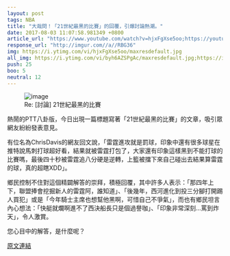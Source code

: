 ```yaml
---
layout: post
tags: NBA
title: "大哉問！「21世紀最黑的比賽」的回覆，引爆討論熱潮。"
date: 2017-08-03 11:07:58.981349 +0800
article_url: "https://www.youtube.com/watch?v=hjxFgXse5oo;https://youtu.be/byh6AZSPgAc?t=7m40s;https://youtu.be/byh6AZSPgAc?t=8m2s"
response_url: "http://imgur.com//a//RBG36"
img: https://i.ytimg.com/vi/hjxFgXse5oo/maxresdefault.jpg
all_img: https://i.ytimg.com/vi/byh6AZSPgAc/maxresdefault.jpg;https://i.ytimg.com/vi/byh6AZSPgAc/maxresdefault.jpg;http://i.imgur.com/LVmThDv.jpg?fb
push: 25
boo: 5
neutral: 12
---
```


<figure>
<img src="https://i.ytimg.com/vi/hjxFgXse5oo/maxresdefault.jpg" alt="image">
<figcaption>
Re: [討論] 21世紀最黑的比賽
</figcaption>
</figure>



熱鬧的PTT八卦版，今日出現一篇標題寫著「21世紀最黑的比賽」的文章，吸引眾網友紛紛發表意見。

有位名為ChrisDavis的網友回文說，「雷霆進攻就是罰球，印象中還有很多球星在推特說馬刺打球超好看，結果就被雷霆打包了，大家還有印象這樣黑到不能打球的比賽嗎，最後四十秒被雷霆追八分硬是逆轉，上籃被擋下來自己碰出去結果算雷霆的球，真的超瞎XDD」。

鄉民控制不住對這個精闢解答的崇拜，積極回覆，其中許多人表示：「那四年上下，聯盟捧會挖掘新人的雷霆阿，誰知道」、「後幾年，西河進化到投三分腳打開踢人買犯」或是「今年騎士主席也想幫他黑啊，可惜自己不爭氣」，而也有鄉民坦言內心想法：「快艇就爛啊進不了西決船長只是個過譽咖」、「印象非常深刻...罵到炸天」，令人激賞。

您心目中的解答，是什麼呢？

<a href = "https://www.ptt.cc/bbs/NBA/M.1501358810.A.1F6.html">原文連結</a>

